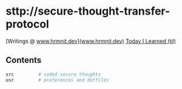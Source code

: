 # sttp://secure-thought-transfer-protocol

[Writings @ www.hrmnjt.dev](www.hrmnjt.dev)
[Today I Learned (til)](./TIL.md)

## Contents

```bash
src         # coded secure thoughts
usr         # preferences and dotfiles
```

